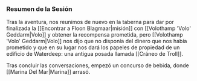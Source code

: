 ### Resumen de la Sesión

Tras la aventura, nos reunimos de nuevo en la taberna para dar por finalizada la [[Encontrar a Floon Blagmaar|misión]] con [[Volothamp 'Volo' Geddarm|Volo]] y obtener la recompensa prometida, pero [[Volothamp 'Volo' Geddarm|Volo]] nos dijo que no disponía del dinero que nos había prometido y que en su lugar nos dará los papeles de propiedad de un edificio de Waterdeep: una antigua posada llamada [[Cráneo de Troll]].

Tras concluir las conversaciones, empezó un concurso de bebida, donde [[Marina Del Mar|Marina]] arrasó.
